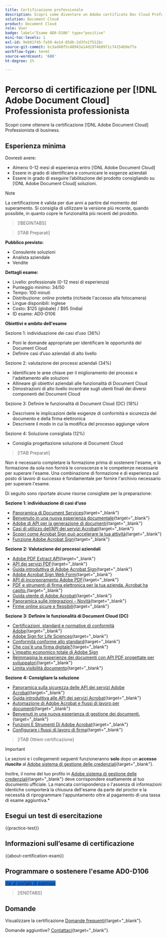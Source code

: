 ```yaml
---
title: Certificazione professionale
description: Scopri come diventare un Adobe certificato Doc Cloud Professional.
solution: Document Cloud
product: Document Cloud
role: User
badge: label="Esame AD0-D106" type="positive"
mini-toc-levels: 1
exl-id: 9eb01f45-fa59-4e14-85db-2d3fe1f512bc
source-git-commit: bc3ad48f5c48943a14d1974b0971c74154b9ef7a
workflow-type: tm+mt
source-wordcount: '688'
ht-degree: 1%

---
```


# Percorso di certificazione per [!DNL Adobe Document Cloud] Professionista professionista

Scopri come ottenere la certificazione [!DNL Adobe Document Cloud] Professionista di business.

## Esperienza minima

Dovresti avere:

* Almeno 0-12 mesi di esperienza entro [!DNL Adobe Document Cloud]
* Essere in grado di identificare e comunicare le esigenze aziendali
* Essere in grado di eseguire l’abilitazione del prodotto consigliando su [!DNL Adobe Document Cloud] soluzioni.

>[!NOTE]
>
>La certificazione è valida per due anni a partire dal momento del superamento. Si consiglia di utilizzare la versione più recente, quando possibile, in quanto copre le funzionalità più recenti del prodotto.

>[!BEGINTABS]

>[!TAB Preparati]

**Pubblico previsto:**

* Consulente soluzioni
* Analista aziendale
* Vendite

**Dettagli esame:**

* Livello: professionale (0-12 mesi di esperienza)
* Punteggio minimo: 34/50
* Tempo: 100 minuti
* Distribuzione: online protetta (richiede l&#39;accesso alla fotocamera)
* Lingue disponibili: inglese
* Costo: $125 (globale) / $95 (India)
* ID esame: AD0-D106

**Obiettivi e ambito dell&#39;esame**

Sezione 1: individuazione dei casi d’uso (36%)

* Poni le domande appropriate per identificare le opportunità del Document Cloud
* Definire casi d’uso aziendali di alto livello

Sezione 2: valutazione dei processi aziendali (34%)

* Identificare le aree chiave per il miglioramento dei processi e l&#39;adattamento alle soluzioni
* Allineare gli obiettivi aziendali alle funzionalità di Document Cloud
* Dimostrazioni di alto livello incentrate sugli utenti finali dei diversi componenti del Document Cloud

Sezione 3: Definire le funzionalità di Document Cloud (DC) (18%)

* Descrivere le implicazioni delle esigenze di conformità e sicurezza del documento e della firma elettronica
* Descrivere il modo in cui la modifica del processo aggiunge valore

Sezione 4: Soluzione consigliata (12%)

* Consiglia progettazione soluzione di Document Cloud

>[!TAB Preparati]

Non è necessario completare la formazione prima di sostenere l&#39;esame, e la formazione da sola non fornirà le conoscenze e le competenze necessarie per superare l&#39;esame. Una combinazione di formazione e di esperienza sul posto di lavoro di successo è fondamentale per fornire l&#39;archivio necessario per superare l&#39;esame.

Di seguito sono riportate alcune risorse consigliate per la preparazione:

**Sezione 1: individuazione di casi d’uso**

* [Panoramica di Document Services](https://developer.adobe.com/document-services/docs/overview/){target="_blank"}
* [Benvenuto in una nuova esperienza documentale](https://www.adobe.com/documentcloud.html){target="_blank"}
* [Adobe di API per la generazione di documenti](https://developer.adobe.com/document-services/apis/doc-generation){target="_blank"}
* [Casi di utilizzo dell’API dei servizi Acrobat](https://developer.adobe.com/document-services/use-cases/agreements-and-contracts/legal-contracts/){target="_blank"}
* [Scopri come Acrobat Sign può accelerare la tua attività](https://www.adobe.com/sign.html){target="_blank"}
* [Funzione Adobe Acrobat Sign](https://www.adobe.com/sign/features.html){target="_blank"}

**Sezione 2: Valutazione dei processi aziendali**

* [Adobe PDF Extract API](https://developer.adobe.com/document-services/apis/pdf-extract/){target="_blank"}
* [API dei servizi PDF](https://developer.adobe.com/document-services/docs/apis/){target="_blank"}
* [Guida introduttiva di Adobe Acrobat Sign](https://helpx.adobe.com/sign/using/get-started-guide.html){target="_blank"}
* [Adobe Acrobat Sign Web Form](https://helpx.adobe.com/sign/config/web-forms.html){target="_blank"}
* [API di incorporamento Adobe PDF](https://developer.adobe.com/document-services/apis/pdf-embed/){target="_blank"}
* [PDF e strumenti di firma elettronica per la tua azienda. Acrobat ha capito.](https://www.adobe.com/acrobat/business.html){target="_blank"}
* [Guida utente di Adobe Acrobat](https://helpx.adobe.com/it/acrobat/user-guide.html){target="_blank"}
* [Panoramica sulle integrazioni - Novità](https://experienceleague.adobe.com/docs/document-cloud-learn/sign-learning-hub/integrations/integrations-overview.html#what%E2%80%99s-new){target="_blank"}
* [Firme online sicure e flessibili](https://www.adobe.com/sign/online-signature.html){target="_blank"}

**Sezione 3: Definire le funzionalità di Document Cloud (DC)**

* [Certificazioni, standard e normative di conformità Adobe](https://www.adobe.com/trust/compliance/compliance-list.html){target="_blank"}
* [Adobe Sign for Life Sciences](https://www.adobe.com/content/dam/dx-dc/en/pdfs/adobe-sign-life-sciences-solution-brief-ue.pdf){target="_blank"}
* [Conformità conforme allo standard](https://www.adobe.com/documentcloud/resources/compliance.html){target="_blank"}
* [Che cos&#39;è una firma digitale?](https://www.adobe.com/sign/digital-signatures.html){target="_blank"}
* [L&#39;impatto economico totale di Adobe Sign](https://www.adobe.com/content/dam/dx-dc/pdf/total-economic-impact-adobe-sign-ue.pdf)
* [Reimmagina le esperienze dei documenti con API PDF progettate per sviluppatori](https://developer.adobe.com/document-services){target="_blank"}
* [Limita visibilità documento](https://helpx.adobe.com/sign/using/limited-document-visibility.html){target="_blank"}

**Sezione 4: Consigliare la soluzione**

* [Panoramica sulla sicurezza delle API dei servizi Adobe Acrobat](https://www.adobe.com/content/dam/cc/en/trust-center/ungated/whitepapers/doc-cloud/adobe-document-services-security-overview.pdf){target="_blank"}
* [Guida introduttiva alle API dei servizi Acrobat](https://documentservices.adobe.com/dc-integration-creation-app-cdn/main.html){target="_blank"}
* [Automazione di Adobe Acrobat e flussi di lavoro per documenti](https://helpx.adobe.com/acrobat/kb/automation-and-document-workflows.html){target="_blank"}
* [Benvenuti in una nuova esperienza di gestione dei documenti.](https://www.adobe.com/documentcloud.html){target="_blank"}
* [Funzioni E Strumenti Di Adobe Acrobat](https://www.adobe.com/acrobat/features.html){target="_blank"}
* [Configurare i flussi di lavoro di firma](https://helpx.adobe.com/ca/sign/using/workflow-designer-signature-workflow.html){target="_blank"}

>[!TAB Ottieni certificazione]

>[!IMPORTANT]
>
>Le sezioni e i collegamenti seguenti funzioneranno **solo**  dopo un **accesso riuscito** al [Adobe sistema di gestione delle credenziali](https://www.certmetrics.com/adobe){target="_blank"}.
>
>Inoltre, il nome del tuo profilo in [Adobe sistema di gestione delle credenziali](https://www.certmetrics.com/adobe){target="_blank"} deve corrispondere esattamente al tuo documento ufficiale. La mancata corrispondenza o l&#39;assenza di informazioni identiche comporterà la chiusura dell&#39;esame da parte del proctor e la necessità di riprogrammare l&#39;appuntamento oltre al pagamento di una tassa di esame aggiuntiva.*


## Esegui un test di esercitazione

{{practice-test}}

## Informazioni sull’esame di certificazione

{{about-certification-exam}}

## Programmare o sostenere l&#39;esame AD0-D106

<a href="https://www.certmetrics.com/adobe/candidate/examity_sso.aspx?eid=AD0-D106" target="_blank" class="spectrum-Button spectrum-Button--fill spectrum-Button--accent spectrum-Button--sizeM is-margin-bottom-big-big at-element-click-tracking" style="background-color:#1473E6">

<span class="spectrum-Button-label has-no-wrap">
   Vai al portale di esempio
</span>
</a>

>[!ENDTABS]

## Domande

Visualizzare la certificazione [Domande frequenti](https://experienceleague.adobe.com/docs/certification/certification/faq.html){target="_blank"}.

Domande aggiuntive? [Contattaci](mailto:certif@adobe.com){target="_blank"}.

